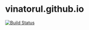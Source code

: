 # vinatorul.github.io
[![Build Status](https://travis-ci.org/Vinatorul/vinatorul.github.io.svg?branch=source)](https://travis-ci.org/Vinatorul/vinatorul.github.io)

